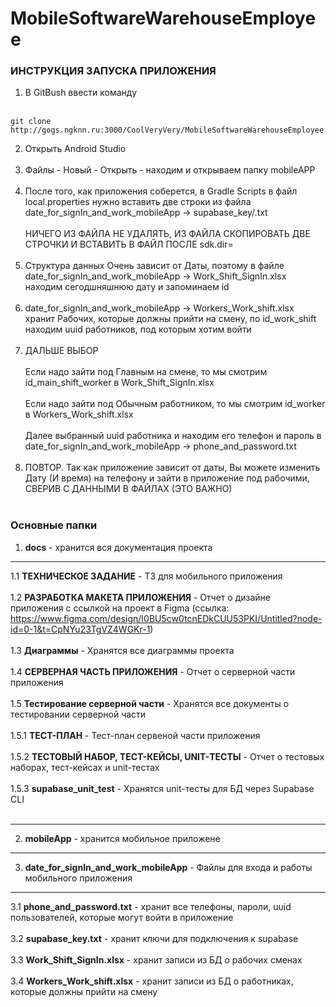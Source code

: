 # MobileSoftwareWarehouseEmployee
### ИНСТРУКЦИЯ ЗАПУСКА ПРИЛОЖЕНИЯ

1. В GitBush ввести команду <br /> <br />
```
git clone http://gogs.ngknn.ru:3000/CoolVeryVery/MobileSoftwareWarehouseEmployee.git
```  
2. Открыть Android Studio <br /> <br />
3. Файлы - Новый - Открыть - находим и открываем папку mobileAPP <br /> <br />
4. После того, как приложения соберется, в Gradle Scripts в файл local.properties нужно вставить две строки из файла date_for_signIn_and_work_mobileApp -> supabase_key/.txt <br /> <br />
НИЧЕГО ИЗ ФАЙЛА НЕ УДАЛЯТЬ, ИЗ ФАЙЛА СКОПИРОВАТЬ ДВЕ СТРОЧКИ И ВСТАВИТЬ В ФАЙЛ ПОСЛЕ sdk.dir=<br /> <br />
5. Структура данных Очень зависит от Даты, поэтому в файле date_for_signIn_and_work_mobileApp -> Work_Shift_SignIn.xlsx находим сегодшняшнюю дату и запоминаем id <br /> <br />
6. date_for_signIn_and_work_mobileApp -> Workers_Work_shift.xlsx хранит Рабочих, которые должны прийти на смену, по id_work_shift находим uuid работников, под которым хотим войти <br /> <br />
7. ДАЛЬШЕ ВЫБОР <br /> <br />
Если надо зайти под Главным на смене, то мы смотрим id_main_shift_worker в Work_Shift_SignIn.xlsx <br /> <br />
Если надо зайти под Обычным работником, то мы смотрим id_worker в Workers_Work_shift.xlsx <br /> <br />
Далее выбранный uuid работника и находим его телефон и пароль в date_for_signIn_and_work_mobileApp -> phone_and_password.txt<br /> <br />
8. ПОВТОР. Так как приложение зависит от даты, Вы можете изменить Дату (И время) на телефону и зайти в приложение под рабочими, СВЕРИВ С ДАННЫМИ В ФАЙЛАХ (ЭТО ВАЖНО)<br /> <br />

### Основные папки

1. **docs** - хранится вся документация проекта


-----


1.1 **ТЕХНИЧЕСКОЕ ЗАДАНИЕ** - ТЗ для мобильного приложения <br /> <br />
1.2 **РАЗРАБОТКА МАКЕТА ПРИЛОЖЕНИЯ** - Отчет о дизайне приложения с ссылкой на проект в Figma (ссылка: https://www.figma.com/design/I0BU5cw0tcnEDkCUU53PKI/Untitled?node-id=0-1&t=CpNYu23TgVZ4WGKr-1) <br /> <br />
1.3 **Диаграммы** - Хранятся все диаграммы проекта <br /> <br />
1.4 **СЕРВЕРНАЯ ЧАСТЬ ПРИЛОЖЕНИЯ** - Отчет о серверной части приложения <br /> <br />
1.5 **Тестирование серверной части** - Хранятся все документы о тестировании серверной части <br /> <br />
1.5.1 **ТЕСТ-ПЛАН** - Тест-план сервеной части приложения <br /> <br />
1.5.2 **ТЕСТОВЫЙ НАБОР, ТЕСТ-КЕЙСЫ, UNIT-ТЕСТЫ** - Отчет о тестовых наборах, тест-кейсах и unit-тестах<br /> <br />
1.5.3 **supabase_unit_test** - Хранятся unit-тесты для БД через Supabase CLI <br /> <br />


-----


2. **mobileApp** - хранится мобильное приложене 


-----


3. **date_for_signIn_and_work_mobileApp** - Файлы для входа и работы мобильного приложения


-----


3.1 **phone_and_password.txt** - хранит все телефоны, пароли, uuid пользователей, которые могут войти в приложение <br /> <br />
3.2 **supabase_key.txt** - хранит ключи для подключения к supabase <br /> <br />
3.3 **Work_Shift_SignIn.xlsx** - хранит записи из БД о рабочих сменах <br /> <br />
3.4 **Workers_Work_shift.xlsx** - хранит записи из БД о работниках, которые должны прийти на смену <br /> <br />